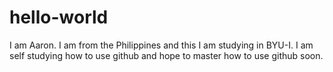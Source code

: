# hello-world

I am Aaron. I am from the Philippines and this I am studying in BYU-I.
I am self studying how to use github and hope to master how to use github soon.
